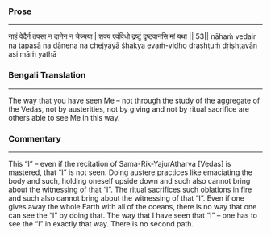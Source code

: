 ### Prose 
 --- 
नाहं वेदैर्न तपसा न दानेन न चेज्यया |
शक्य एवंविधो द्रष्टुं दृष्टवानसि मां यथा || 53||
nāhaṁ vedair na tapasā na dānena na chejyayā
śhakya evaṁ-vidho draṣhṭuṁ dṛiṣhṭavān asi māṁ yathā

### Bengali Translation 
 --- 
The way that you have seen Me – not through the study of the aggregate of the Vedas, not by austerities, not by giving and not by ritual sacrifice are others able to see Me in this way.

### Commentary 
 --- 
This “I” – even if the recitation of Sama-Rik-YajurAtharva [Vedas] is mastered, that “I” is not seen. Doing austere practices like emaciating the body and such, holding oneself upside down and such also cannot bring about the witnessing of that “I”. The ritual sacrifices such oblations in fire and such also cannot bring about the witnessing of that “I”. Even if one gives away the whole Earth with all of the oceans, there is no way that one can see the “I” by doing that. The way that I have seen that “I” – one has to see the “I” in exactly that way. There is no second path.